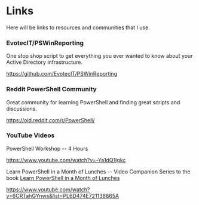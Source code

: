 # Links

Here will be links to resources and communities that I use.

### EvotecIT/PSWinReporting

One stop shop script to get everything you ever wanted to know about your Active Directory infrastructure.

https://github.com/EvotecIT/PSWinReporting

### Reddit PowerShell Community

Great community for learning PowerShell and finding great scripts and discussions.

https://old.reddit.com/r/PowerShell/

### YouTube Videos ###

PowerShell Workshop -- 4 Hours

https://www.youtube.com/watch?v=-Ya1dQ1Igkc

Learn PowerShell in a Month of Lunches -- Video Companion Series to the book [Learn PowerShell in a Month of Lunches](https://www.amazon.com/Learn-Windows-PowerShell-Month-Lunches/dp/1617294160/ref=sr_1_3?crid=1ZDDXVJPO0OAM&keywords=learn+powershell+in+a+month+of+lunches+3rd+edition&qid=1559092215&s=gateway&sprefix=learn+po%2Caps%2C187&sr=8-3)

https://www.youtube.com/watch?v=6CRTahGYnws&list=PL6D474E721138865A

